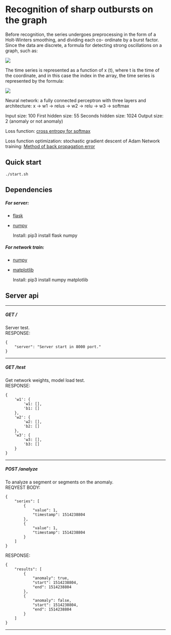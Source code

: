 # <a id="Recognition_of_sharp_outbursts_on_the_graph_0"></a>Recognition of sharp outbursts on the graph

Before recognition, the series undergoes preprocessing in the form of a Holt-Winters smoothing, and dividing each co- ordinate by a burst factor. Since the data are discrete, a formula for detecting strong oscillations on a graph, such as:

![](https://github.com/fenics1/AnomalyDetect/blob/master/git_statics/burst_factor.png)

The time series is represented as a function of x (t), where t is the time of the coordinate, and in this case the index in the array, the time series is represented by the formula:

![](https://github.com/fenics1/AnomalyDetect/blob/master/git_statics/time_function.png)

Neural network: a fully connected perceptron with three layers and architecture:
x -> w1 -> relus -> w2 -> relu -> w3 -> softmax

Input size: 100
First hidden size: 55
Seconds hidden size: 1024
Output size: 2 (anomaly or not anomaly)

Loss function: [cross entropy for softmax](http://ml-cheatsheet.readthedocs.io/en/latest/loss_functions.html?highlight=cross#cross-entropy)

Loss function optimization: stochastic gradient descent of Adam
Network training: [Method of back propagation error](https://ru.wikipedia.org/wiki/%D0%9C%D0%B5%D1%82%D0%BE%D0%B4_%D0%BE%D0%B1%D1%80%D0%B0%D1%82%D0%BD%D0%BE%D0%B3%D0%BE_%D1%80%D0%B0%D1%81%D0%BF%D1%80%D0%BE%D1%81%D1%82%D1%80%D0%B0%D0%BD%D0%B5%D0%BD%D0%B8%D1%8F_%D0%BE%D1%88%D0%B8%D0%B1%D0%BA%D0%B8)

## <a id="Quick_start_0"></a>Quick start

    ./start.sh

## <a id="Dependencies_4"></a>Dependencies

##### <a id="For_server_5"></a>For server:

*   [flask](http://flask.pocoo.org/)
*   [numpy](http://www.numpy.org/)

    Install: pip3 install flask numpy

##### <a id="For_network_train_11"></a>For network train:

*   [numpy](http://www.numpy.org/)
*   [matplotlib](https://matplotlib.org/)

    Install: pip3 install numpy matplotlib

## <a id="Server_api_17"></a>Server api

* * *

##### <a id="GET__19"></a>GET /

Server test.  
RESPONSE:

    {
        "server": "Server start in 8000 port."
    }

* * *

##### <a id="GET_test_28"></a>GET /test

Get network weights, model load test.  
RESPONSE:

    {
        'w1': {
            'w1: [],
            'b1: []
        },
        'w2': {
            'w2: [],
            'b2: []
        },
        'w3': {
            'w3: [],
            'b3: []
        }
    }

* * *

##### <a id="POST_analyze_48"></a>POST /analyze

To analyze a segment or segments on the anomaly.  
REQYEST BODY:

    {
        "series": [
            {
                "value": 1,
                "timestamp": 1514238804
            },
            {
                "value": 1,
                "timestamp": 1514238804
            }
        ]
    }

RESPONSE:

    {
        "results": [
            {
                "anomaly": true,
                "start": 1514238804,
                "end": 1514238804
            },
            {
                "anomaly": false,
                "start": 1514238804,
                "end": 1514238804
            }
        ]
    }

* * *
